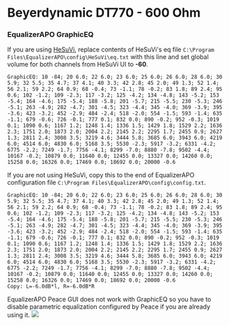 # Beyerdynamic DT770 - 600 Ohm
### EqualizerAPO GraphicEQ
If you are using [HeSuVi](https://sourceforge.net/projects/hesuvi/), replace contents of HeSuVi's eq file `C:\Program Files\EqualizerAPO\config\HeSuVi\eq.txt` with this line and set global volume for both channels from HeSuVi UI to **-60**.
```
GraphicEQ: 10 -84; 20 6.0; 22 6.0; 23 6.0; 25 6.0; 26 6.0; 28 6.0; 30 5.9; 32 5.5; 35 4.7; 37 4.1; 40 3.3; 42 2.8; 45 2.0; 49 1.3; 52 1.4; 56 2.1; 59 2.2; 64 0.9; 68 -0.4; 73 -1.1; 78 -0.2; 83 1.8; 89 2.4; 95 0.6; 102 -1.2; 109 -2.3; 117 -3.2; 125 -4.2; 134 -4.8; 143 -5.2; 153 -5.4; 164 -4.6; 175 -5.4; 188 -5.8; 201 -5.7; 215 -5.5; 230 -5.3; 246 -5.1; 263 -4.9; 282 -4.7; 301 -4.5; 323 -4.4; 345 -4.0; 369 -3.9; 395 -3.6; 423 -3.2; 452 -2.9; 484 -2.4; 518 -2.0; 554 -1.5; 593 -1.4; 635 -1.1; 679 -0.6; 726 -0.1; 777 0.1; 832 0.0; 890 -0.2; 952 -0.3; 1019 0.1; 1090 0.6; 1167 1.2; 1248 1.4; 1336 1.5; 1429 1.8; 1529 2.2; 1636 2.3; 1751 2.0; 1873 2.0; 2004 2.2; 2145 2.2; 2295 1.7; 2455 0.9; 2627 1.3; 2811 2.4; 3008 3.5; 3219 4.6; 3444 5.8; 3685 6.0; 3943 6.0; 4219 6.0; 4514 6.0; 4830 6.0; 5168 3.5; 5530 -2.3; 5917 -3.2; 6331 -4.2; 6775 -2.2; 7249 -1.7; 7756 -4.1; 8299 -7.0; 8880 -7.8; 9502 -4.4; 10167 -0.2; 10879 0.0; 11640 0.0; 12455 0.0; 13327 0.0; 14260 0.0; 15258 0.0; 16326 0.0; 17469 0.0; 18692 0.0; 20000 -0.6
```
If you are not using HeSuVi, copy this to the end of EqualizerAPO configuration file `C:\Program Files\EqualizerAPO\config\config.txt`.
```
GraphicEQ: 10 -84; 20 6.0; 22 6.0; 23 6.0; 25 6.0; 26 6.0; 28 6.0; 30 5.9; 32 5.5; 35 4.7; 37 4.1; 40 3.3; 42 2.8; 45 2.0; 49 1.3; 52 1.4; 56 2.1; 59 2.2; 64 0.9; 68 -0.4; 73 -1.1; 78 -0.2; 83 1.8; 89 2.4; 95 0.6; 102 -1.2; 109 -2.3; 117 -3.2; 125 -4.2; 134 -4.8; 143 -5.2; 153 -5.4; 164 -4.6; 175 -5.4; 188 -5.8; 201 -5.7; 215 -5.5; 230 -5.3; 246 -5.1; 263 -4.9; 282 -4.7; 301 -4.5; 323 -4.4; 345 -4.0; 369 -3.9; 395 -3.6; 423 -3.2; 452 -2.9; 484 -2.4; 518 -2.0; 554 -1.5; 593 -1.4; 635 -1.1; 679 -0.6; 726 -0.1; 777 0.1; 832 0.0; 890 -0.2; 952 -0.3; 1019 0.1; 1090 0.6; 1167 1.2; 1248 1.4; 1336 1.5; 1429 1.8; 1529 2.2; 1636 2.3; 1751 2.0; 1873 2.0; 2004 2.2; 2145 2.2; 2295 1.7; 2455 0.9; 2627 1.3; 2811 2.4; 3008 3.5; 3219 4.6; 3444 5.8; 3685 6.0; 3943 6.0; 4219 6.0; 4514 6.0; 4830 6.0; 5168 3.5; 5530 -2.3; 5917 -3.2; 6331 -4.2; 6775 -2.2; 7249 -1.7; 7756 -4.1; 8299 -7.0; 8880 -7.8; 9502 -4.4; 10167 -0.2; 10879 0.0; 11640 0.0; 12455 0.0; 13327 0.0; 14260 0.0; 15258 0.0; 16326 0.0; 17469 0.0; 18692 0.0; 20000 -0.6
Copy: L=-6.0dB*l, R=-6.0dB*R
```
EqualizerAPO Peace GUI does not work with GraphicEQ so you have to disable parametric equalization configured by Peace if you are already using it.
![](https://raw.githubusercontent.com/jaakkopasanen/AutoEq/master/results/Headphone.com/headphoncecom/onear/Beyerdynamic%20DT770%20-%20600%20Ohm/Beyerdynamic%20DT770%20-%20600%20Ohm.png)
